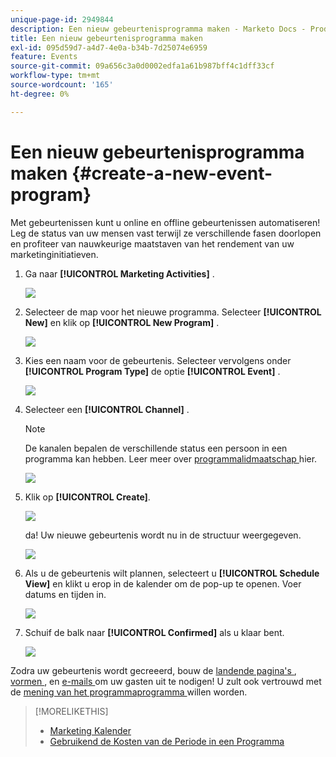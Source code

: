 ```yaml
---
unique-page-id: 2949844
description: Een nieuw gebeurtenisprogramma maken - Marketo Docs - Productdocumentatie
title: Een nieuw gebeurtenisprogramma maken
exl-id: 095d59d7-a4d7-4e0a-b34b-7d25074e6959
feature: Events
source-git-commit: 09a656c3a0d0002edfa1a61b987bff4c1dff33cf
workflow-type: tm+mt
source-wordcount: '165'
ht-degree: 0%

---
```


# Een nieuw gebeurtenisprogramma maken {#create-a-new-event-program}

Met gebeurtenissen kunt u online en offline gebeurtenissen automatiseren! Leg de status van uw mensen vast terwijl ze verschillende fasen doorlopen en profiteer van nauwkeurige maatstaven van het rendement van uw marketinginitiatieven.

1. Ga naar **[!UICONTROL Marketing Activities]** .

   ![](assets/ma.png)

1. Selecteer de map voor het nieuwe programma. Selecteer **[!UICONTROL New]** en klik op **[!UICONTROL New Program]** .

   ![](assets/image2015-2-26-14-3a24-3a30.png)

1. Kies een naam voor de gebeurtenis. Selecteer vervolgens onder **[!UICONTROL Program Type]** de optie **[!UICONTROL Event]** .

   ![](assets/image2015-2-26-14-3a26-3a6.png)

1. Selecteer een **[!UICONTROL Channel]** .

   >[!NOTE]
   >
   >De kanalen bepalen de verschillende status een persoon in een programma kan hebben. Leer meer over [ programmalidmaatschap ](/help/marketo/product-docs/core-marketo-concepts/programs/creating-programs/understanding-program-membership.md) hier.

   ![](assets/image2015-2-26-14-3a29-3a3.png)

1. Klik op **[!UICONTROL Create]**.

   ![](assets/image2015-2-26-14-3a33-3a17.png)

   da! Uw nieuwe gebeurtenis wordt nu in de structuur weergegeven.

   ![](assets/image2015-2-26-14-3a34-3a33.png)

1. Als u de gebeurtenis wilt plannen, selecteert u **[!UICONTROL Schedule View]** en klikt u erop in de kalender om de pop-up te openen. Voer datums en tijden in.

   ![](assets/image2016-3-25-14-3a17-3a33.png)

1. Schuif de balk naar **[!UICONTROL Confirmed]** als u klaar bent.

   ![](assets/image2016-3-25-14-3a18-3a13.png)

Zodra uw gebeurtenis wordt gecreeerd, bouw de [ landende pagina&#39;s ](/help/marketo/product-docs/demand-generation/landing-pages/free-form-landing-pages/create-a-free-form-landing-page.md), [ vormen ](/help/marketo/product-docs/demand-generation/forms/creating-a-form/create-a-form.md), en [ e-mails ](/help/marketo/product-docs/email-marketing/email-programs/creating-an-email-program/create-an-email-program.md) om uw gasten uit te nodigen! U zult ook vertrouwd met de [ mening van het programmaprogramma ](https://docs.marketo.com/display/docs/program+schedule+view) willen worden.

>[!MORELIKETHIS]
>
>* [ Marketing Kalender ](/help/marketo/product-docs/core-marketo-concepts/marketing-calendar/understanding-the-calendar/navigating-the-marketing-calendar.md)
>* [ Gebruikend de Kosten van de Periode in een Programma ](/help/marketo/product-docs/core-marketo-concepts/programs/working-with-programs/using-period-costs-in-a-program.md)
